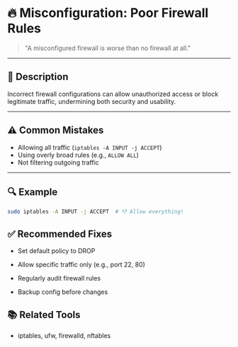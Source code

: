 # 🔥 Misconfiguration: Poor Firewall Rules

> "A misconfigured firewall is worse than no firewall at all."

---

## 🧯 Description

Incorrect firewall configurations can allow unauthorized access or block legitimate traffic, undermining both security and usability.

---

## ⚠️ Common Mistakes

- Allowing all traffic (`iptables -A INPUT -j ACCEPT`)
- Using overly broad rules (e.g., `ALLOW ALL`)
- Not filtering outgoing traffic

---

## 🔍 Example

```bash
sudo iptables -A INPUT -j ACCEPT  # 👎 Allow everything!
```

## ✅ Recommended Fixes

- Set default policy to DROP

- Allow specific traffic only (e.g., port 22, 80)

- Regularly audit firewall rules

- Backup config before changes

## 📚 Related Tools

- iptables, ufw, firewalld, nftables



